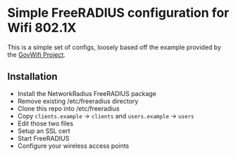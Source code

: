 # Simple FreeRADIUS configuration for Wifi 802.1X

This is a simple set of configs, loosely based off the example provided by the [GovWifi Project][govwifi].

## Installation
- Install the NetworkRadius FreeRADIUS package
- Remove existing /etc/freeradius directory
- Clone this repo into /etc/freeradius
- Copy `clients.example` -> `clients` and `users.example` -> `users`
- Edit those two files
- Setup an SSL cert
- Start FreeRADIUS
- Configure your wireless access points

[govwifi]: https://github.com/alphagov/govwifi-frontend
